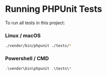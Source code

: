 # Running PHPUnit Tests

To run all tests in this project:

### Linux / macOS
```bash
./vendor/bin/phpunit ./tests/*
```

### Powershell / CMD
```powershell
.\vendor\bin\phpunit .\tests\*
```
